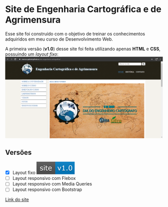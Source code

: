 # Site de Engenharia Cartográfica e de Agrimensura

Esse site foi construído com o objetivo de treinar os conhecimentos adquiridos em meu curso de Desenvolvimento Web.

A primeira versão (**v1.0**) desse site foi feita utilizando apenas **HTML** e **CSS**, possuindo um *layout fixo*:
![Pagina principal](https://raw.githubusercontent.com/marcos-gabriel/site-engenharia-cartografica/master/files/print.PNG)

## Versões
- [x] Layout fixo [![first version](https://raw.githubusercontent.com/marcos-gabriel/site-engenharia-cartografica/master/files/version_icon.svg)](https://github.com/marcos-gabriel/site-engenharia-cartografica/releases/tag/v1.0)
- [ ] Layout responsivo com Flebox
- [ ] Layout responsivo com Media Queries
- [ ] Layout responsivo com Bootstrap

[Link do site](https://marcos-gabriel.github.io/site-engenharia-cartografica/index.html)
